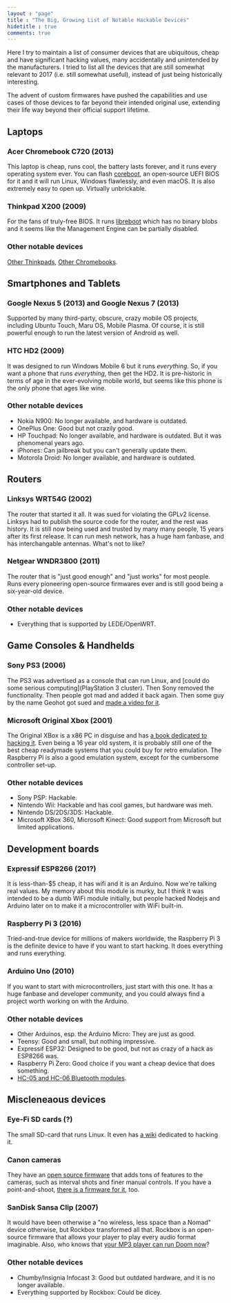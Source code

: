 ```yaml
---
layout : "page"
title : "The Big, Growing List of Notable Hackable Devices"
hidetitle : true
comments: true
---
```


Here I try to maintain a list of consumer devices that are ubiquitous, cheap and have significant hacking values, many accidentally and unintended by the manufacturers. I tried to list all the devices that are still somewhat relevant to 2017 (i.e. still somewhat useful), instead of just being historically interesting.

The advent of custom firmwares have pushed the capabilities and use cases of those devices to far beyond their intended original use, extending their life way beyond their official support lifetime.


## Laptops

### Acer Chromebook C720 (2013)

This laptop is cheap, runs cool, the battery lasts forever, and it runs every operating system ever. You can flash [coreboot](https://mrchromebox.tech/), an open-source UEFI BIOS for it and it will run Linux, Windows flawlessly, and even macOS. It is also extremely easy to open up. Virtually unbrickable.

### Thinkpad X200 (2009)

For the fans of truly-free BIOS. It runs [libreboot](https://libreboot.org/docs/hcl/x200.html) which has no binary blobs and it seems like the Management Engine can be partially disabled.

### Other notable devices

[Other Thinkpads](https://libreboot.org/docs/hcl/), [Other Chromebooks](https://www.reddit.com/r/chrultrabook/).

## Smartphones and Tablets

### Google Nexus 5 (2013) and Google Nexus 7 (2013)

Supported by many third-party, obscure, crazy mobile OS projects, including Ubuntu Touch, Maru OS, Mobile Plasma. Of course, it is still powerful enough to run the latest version of Android as well.

### HTC HD2 (2009)

It was designed to run Windows Mobile 6 but it runs _everything_. So, if you want a phone that runs _everything_, then get the HD2. It is pre-historic in terms of age in the ever-evolving mobile world, but seems like this phone is the only phone that ages like wine. 

### Other notable devices

- Nokia N900: No longer available, and hardware is outdated.
- OnePlus One: Good but not crazily good.
- HP Touchpad: No longer available, and hardware is outdated. But it was phenomenal years ago.
- iPhones: Can jailbreak but you can't generally update them.
- Motorola Droid: No longer available, and hardware is outdated.

## Routers

### Linksys WRT54G (2002)

The router that started it all. It was sued for violating the GPLv2 license. Linksys had to publish the source code for the router, and the rest was history. It is still now being used and trusted by many many people, 15 years after its first release. It can run mesh network, has a huge ham fanbase, and has interchangable antennas. What's not to like?

### Netgear WNDR3800 (2011)

The router that is "just good enough" and "just works" for most people. Runs every pioneering open-source firmwares ever and is still good being a six-year-old device.

### Other notable devices

- Everything that is supported by LEDE/OpenWRT.

## Game Consoles & Handhelds

### Sony PS3 (2006)

The PS3 was advertised as a console that can run Linux, and [could do some serious computing](PlayStation 3 cluster). Then Sony removed the functionality. Then people got mad and added it back again. Then some guy by the name Geohot got sued and [made a video for it](https://www.youtube.com/watch?v=9iUvuaChDEg). 

### Microsoft Original Xbox (2001)

The Original XBox is a x86 PC in disguise and has [a book dedicated to hacking it](http://hackingthexbox.com/). Even being a 16 year old system, it is probably still one of the best cheap readymade systems that you could buy for retro emulation. The Raspberry Pi is also a good emulation system, except for the cumbersome controller set-up.

### Other notable devices

- Sony PSP: Hackable.
- Nintendo Wii: Hackable and has cool games, but hardware was meh.
- Nintendo DS/2DS/3DS: Hackable.
- Microsoft XBox 360, Microsoft Kinect: Good support from Microsoft but limited applications.

## Development boards

### Expressif ESP8266 (201?)

It is less-than-$5 cheap, it has wifi and it is an Arduino. Now we're talking real values. My memory about this module is murky, but I think it was intended to be a dumb WiFi module initially, but people hacked Nodejs and Arduino later on to make it a microcontroller with WiFi built-in.

### Raspberry Pi 3 (2016)

Tried-and-true device for millions of makers worldwide, the Raspberry Pi 3 is the definite device to have if you want to start hacking. It does everything and runs everything.

### Arduino Uno (2010)

If you want to start with microcontrollers, just start with this one. It has a huge fanbase and developer community, and you could always find a project worth working on with the Arduino.

### Other notable devices

- Other Arduinos, esp. the Arduino Micro: They are just as good.
- Teensy: Good and small, but nothing impressive.
- Expressif ESP32: Designed to be good, but not as crazy of a hack as ESP8266 was.
- Raspberry Pi Zero: Good choice if you want a cheap device that does something.
- [HC-05 and HC-06 Bluetooth modules](https://www.youtube.com/watch?v=BBqsVKMYz1I).

## Miscleneaous devices

### Eye-Fi SD cards (?)

The small SD-card that runs Linux. It even has [a wiki](http://magiclantern.wikia.com/wiki/Eye-Fi) dedicated to hacking it.

### Canon cameras

They have an [open source firmware](http://www.magiclantern.fm) that adds tons of features to the cameras, such as interval shots and finer manual controls. If you have a point-and-shoot, [there is a firmware for it](http://chdk.wikia.com/), too.

### SanDisk Sansa Clip (2007)

It would have been otherwise a "no wireless, less space than a Nomad" device otherwise, but Rockbox transformed all that. Rockbox is an open-source firmware that allows your player to play every audio format imaginable. Also, who knows that [your MP3 player can run Doom now](https://www.rockbox.org/)?

### Other notable devices

- Chumby/Insignia Infocast 3: Good but outdated hardware, and it is no longer available.
- Everything supported by Rockbox: Could be dicey.

